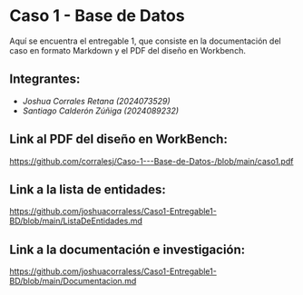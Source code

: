 # **Caso 1 - Base de Datos**  

Aquí se encuentra el entregable 1, que consiste en la documentación del caso en formato Markdown y el PDF del diseño en Workbench.  

## **Integrantes:**  
- *Joshua Corrales Retana (2024073529)*  
- *Santiago Calderón Zúñiga (2024089232)*


## **Link al PDF del diseño en WorkBench:**  
https://github.com/corralesj/Caso-1---Base-de-Datos-/blob/main/caso1.pdf

## **Link a la lista de entidades:**  
https://github.com/joshuacorraless/Caso1-Entregable1-BD/blob/main/ListaDeEntidades.md


## **Link a la documentación e investigación:**  
https://github.com/joshuacorraless/Caso1-Entregable1-BD/blob/main/Documentacion.md
